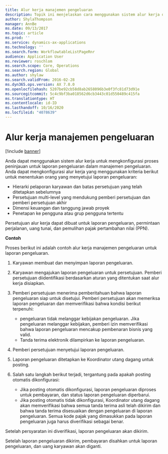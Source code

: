 ```yaml
---
title: Alur kerja manajemen pengeluaran
description: Topik ini menjelaskan cara menggunakan sistem alur kerja di Microsoft Dynamics 365 Finance, untuk mengkonfigurasi proses peninjauan untuk laporan pengeluaran dalam manajemen pengeluaran.
author: ShylaThompson
manager: AnnBe
ms.date: 09/13/2017
ms.topic: article
ms.prod: ''
ms.service: dynamics-ax-applications
ms.technology: ''
ms.search.form: WorkflowtableListPageRnr
audience: Application User
ms.reviewer: roschlom
ms.search.scope: Core, Operations
ms.search.region: Global
ms.author: shylaw
ms.search.validFrom: 2016-02-28
ms.dyn365.ops.version: AX 7.0.0
ms.openlocfilehash: 5207be92cb58d8ab2658096b3e0f3fc81d73d91e
ms.sourcegitcommit: 5c4c9bf3ba018562d6cb3443c01d550489c415fa
ms.translationtype: HT
ms.contentlocale: id-ID
ms.lasthandoff: 10/16/2020
ms.locfileid: "4078639"
---
```

# <a name="expense-management-workflow"></a>Alur kerja manajemen pengeluaran

[!include [banner](../includes/banner.md)]

Anda dapat menggunakan sistem alur kerja untuk mengkonfigurasi proses peninjauan untuk laporan pengeluaran dalam manajemen pengeluaran. Anda dapat mengkonfigurasi alur kerja yang menggunakan kriteria berikut untuk menentukan orang yang menyetujui laporan pengeluaran:

- Hierarki pelaporan karyawan dan batas persetujuan yang telah ditetapkan sebelumnya
- Persetujuan multi-level yang mendukung pemberi persetujuan dan pemberi persetujuan akhir
- Dimensi keuangan dan tanggung jawab proyek
- Penetapan ke pengguna atau grup pengguna tertentu

Persetujuan alur kerja dapat dibuat untuk laporan pengeluaran, permintaan perjalanan, uang tunai, dan pemulihan pajak pertambahan nilai (PPN).

**Contoh**

Proses berikut ini adalah contoh alur kerja manajemen pengeluaran untuk laporan pengeluaran.

1. Karyawan membuat dan menyimpan laporan pengeluaran.
2. Karyawan mengajukan laporan pengeluaran untuk persetujuan. Pemberi persetujuan diidentifikasi berdasarkan aturan yang ditentukan saat alur kerja disiapkan.
3. Pemberi persetujuan menerima pemberitahuan bahwa laporan pengeluaran siap untuk disetujui. Pemberi persetujuan akan memeriksa laporan pengeluaran dan memverifikasi bahwa kondisi berikut terpenuhi:

    - pengeluaran tidak melanggar kebijakan pengeluaran. Jika pengeluaran melanggar kebijakan, pemberi izin memverifikasi bahwa laporan pengeluaran mencakup pembenaran bisnis yang valid.
    - Tanda terima elektronik dilampirkan ke laporan pengeluaran.

4. Pemberi persetujuan menyetujui laporan pengeluaran.
5. Laporan pengeluaran ditetapkan ke Koordinator utang dagang untuk posting.
6. Salah satu langkah berikut terjadi, tergantung pada apakah posting otomatis dikonfigurasi:

    - Jika posting otomatis dikonfigurasi, laporan pengeluaran diproses untuk pembayaran, dan status laporan pengeluaran diperbarui.
    - Jika posting otomatis tidak dikonfigurasi, Koordinator utang dagang akan memverifikasi bahwa semua tanda terima asli telah dikirim dan bahwa tanda terima disesuaikan dengan pengeluaran di laporan pengeluaran. Semua kode pajak yang dimasukkan pada laporan pengeluaran juga harus diverifikasi sebagai benar.

Setelah persyaratan ini diverifikasi, laporan pengeluaran akan dikirim.

Setelah laporan pengeluaran dikirim, pembayaran disahkan untuk laporan pengeluaran, dan uang karyawan akan diganti.

